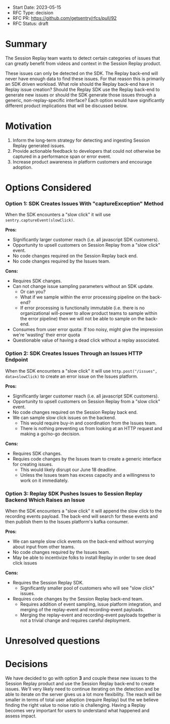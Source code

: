 - Start Date: 2023-05-15
- RFC Type: decision
- RFC PR: https://github.com/getsentry/rfcs/pull/92
- RFC Status: draft

# Summary

The Session Replay team wants to detect certain categories of issues that can greatly benefit from videos and context in the Session Replay product.

These issues can only be detected on the SDK. The Replay back-end will never have enough data to find these issues. For that reason this is primarily an SDK driven workload. What role should the Replay back-end have in Replay issue creation? Should the Replay SDK use the Replay back-end to generate new issues or should the SDK generate those issues through a generic, non-replay-specific interface? Each option would have significantly different product implications that will be discussed below.

# Motivation

1. Inform the long-term strategy for detecting and ingesting Session Replay generated issues.
2. Provide actionable feedback to developers that could not otherwise be captured in a performance span or error event.
3. Increase product awareness in platform customers and encourage adoption.

# Options Considered

### Option 1: SDK Creates Issues With "captureException" Method

When the SDK encounters a "slow click" it will use `sentry.captureEvent(slowClick)`.

**Pros:**

- Significantly larger customer reach (i.e. all javascript SDK customers).
- Opportunity to upsell customers on Session Replay from a "slow click" event.
- No code changes required on the Session Replay back end.
- No code changes required by the Issues team.

**Cons:**

- Requires SDK changes.
- Can not change issue sampling parameters without an SDK update.
  - Or can you?
  - What if we sample within the error processing pipeline on the back-end?
  - If error processing is functionally immutable (i.e. there is no organizational will-power to allow product teams to sample within the error pipeline) then we will not be able to sample on the back-end.
- Consumes from user error quota: If too noisy, might give the impression we're 'wasting' their error quota
- Questionable value of having a dead click without a replay associated.

### Option 2: SDK Creates Issues Through an Issues HTTP Endpoint

When the SDK encounters a "slow click" it will use `http.post("/issues", data=slowClick)` to create an error issue on the Issues platform.

**Pros:**

- Significantly larger customer reach (i.e. all javascript SDK customers).
- Opportunity to upsell customers on Session Replay from a "slow click" event.
- No code changes required on the Session Replay back end.
- We can sample slow click issues on the backend.
  - This would require buy-in and coordination from the Issues team.
  - There is nothing preventing us from looking at an HTTP request and making a go/no-go decision.

**Cons:**

- Requires SDK changes.
- Requies code changes by the Issues team to create a generic interface for creating issues.
  - This would likely disrupt our June 18 deadline.
  - Unless the Issues team has excess capacity and a willingness to work on it immediately.

### Option 3: Replay SDK Pushes Issues to Session Replay Backend Which Raises an Issue

When the SDK encounters a "slow click" it will append the slow click to the recording events payload. The back-end will search for these events and then publish them to the Issues platform's kafka consumer.

**Pros:**

- We can sample slow click events on the back-end without worrying about input from other teams.
- No code changes required by the Issues team.
- May be able to incentivize folks to install Replay in order to see dead click issues

**Cons:**

- Requires the Session Replay SDK.
  - Significantly smaller pool of customers who will see "slow click" issues.
- Requires code changes by the Session Replay back-end team.
  - Requires addition of event sampling, issue platform integration, and merging of the replay-event and recording-event payloads.
  - Merging the replay-event and recording-event payloads together is not a trivial change and requires careful deployment.

# Unresolved questions

# Decisions

We have decided to go with option **3** and couple these new issues to the Session Replay product and use the Session Replay back-end to create issues. We'll very likely need to continue iterating on the detection and be able to iterate on the server gives us a lot more flexibility. The reach will be smaller in terms of total user adoption (require Replay) but the we believe finding the right value to noise ratio is challenging. Having a Replay becomes very important for users to understand what happened and assess impact.
